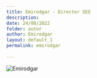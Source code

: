 ```yaml
---
title: Emirodgar - Director SEO
description: 
date: 24/08/2022
folder: autor
author: Emirodgar
layout: default_1
permalink: emirodgar
  
---
```


![Emirodgar](https://emirodgar.com/cdn/images/author/emirodgar.jpg)


<!--stackedit_data:
eyJoaXN0b3J5IjpbLTY3OTgyMTkyNywxNzUyNTYwMTA4XX0=
-->
